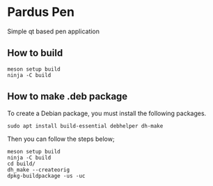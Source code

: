 # Pardus Pen
Simple qt based pen application

## How to build
```
meson setup build
ninja -C build
```

## How to make .deb package

To create a Debian package, you must install the following packages.

```
sudo apt install build-essential debhelper dh-make
```
Then you can follow the steps below;

```
meson setup build
ninja -C build
cd build/
dh_make --createorig
dpkg-buildpackage -us -uc
```

